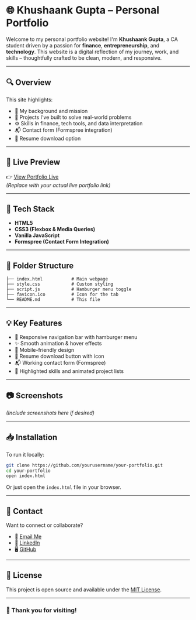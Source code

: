 # 🌐 Khushaank Gupta – Personal Portfolio

Welcome to my personal portfolio website! I'm **Khushaank Gupta**, a CA student driven by a passion for **finance**, **entrepreneurship**, and **technology**. This website is a digital reflection of my journey, work, and skills – thoughtfully crafted to be clean, modern, and responsive.

---

## 🔍 Overview

This site highlights:
- 📖 My background and mission
- 💼 Projects I’ve built to solve real-world problems
- ⚙️ Skills in finance, tech tools, and data interpretation
- 📬 Contact form (Formspree integration)
- 📄 Resume download option

---

## 🚀 Live Preview

👉 [View Portfolio Live](https://your-live-link.com)  
*(Replace with your actual live portfolio link)*

---

## 🧰 Tech Stack

- **HTML5**
- **CSS3 (Flexbox & Media Queries)**
- **Vanilla JavaScript**
- **Formspree (Contact Form Integration)**

---

## 📁 Folder Structure

```
├── index.html           # Main webpage
├── style.css            # Custom styling
├── script.js            # Hamburger menu toggle
├── favicon.ico          # Icon for the tab
└── README.md            # This file
```

---

## 💡 Key Features

- 🔗 Responsive navigation bar with hamburger menu
- ✨ Smooth animation & hover effects
- 📱 Mobile-friendly design
- 📄 Resume download button with icon
- 📬 Working contact form (Formspree)
- 🌈 Highlighted skills and animated project lists

---

## 📷 Screenshots

*(Include screenshots here if desired)*

---

## 📥 Installation

To run it locally:

```bash
git clone https://github.com/yourusername/your-portfolio.git
cd your-portfolio
open index.html
```

Or just open the `index.html` file in your browser.

---

## 📨 Contact

Want to connect or collaborate?

- 📧 [Email Me](mailto:your.email@example.com)
- 💼 [LinkedIn](https://www.linkedin.com/in/yourprofile)
- 🖥️ [GitHub](https://github.com/yourprofile)

---

## 📃 License

This project is open source and available under the [MIT License](LICENSE).

---

### 🙌 Thank you for visiting!
